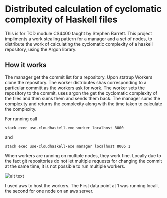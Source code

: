# Distributed calculation of cyclomatic complexity of Haskell files

This is for TCD module CS4400 taught by Stephen Barrett. This project impliments a work stealing pattern for a manager and a set of nodes, to distribute the work of calculating the cyclomatic complexity of a haskell repository, using the Argon library. 

## How it works

The manager get the commit list for a repository. Upon statrup Workers clone the repository. The worker distributes shas corresponding to a particular committ as the workers ask for work. The worker sets the repository to the commit, uses argon the get the cyclomatic complexity of the files and then sums them and sends them back. The manager sums the complexity and returns the complexity along with the time taken to calculate the complexity.

For running call

```
stack exec use-cloudhaskell-exe worker localhost 8000
```

and 

```
stack exec use-cloudhaskell-exe manager localhost 8005 1
```

When workers are running on multiple nodes, they work fine. Locally due to the fact git repositories do not let multiple requests for changing the commit at the same time, it is not possible to run multiple workers.



![alt text](https://ibb.co/hkGNs6)


I used aws to host the workers. The First data point at 1 was running locall, the second for one node on an aws server.
